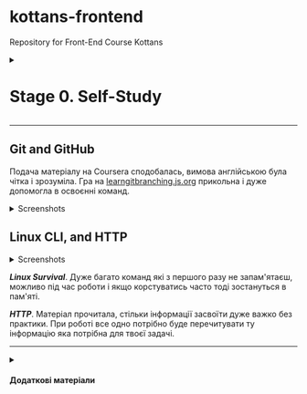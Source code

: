 # kottans-frontend

Repository for Front-End Course Kottans

<details>
<summary>

# Stage 0. Self-Study

</summary>

**General**

-   [x] 0. [Git Basics](tasks/git-intro.md)
-   [x] 1. [Linux CLI and Networking](tasks/linux-cli-http.md)
-   [ ] 2. [VCS (hello gitty), GitHub and Collaboration](tasks/git-collaboration.md)

**Front-End Basics**

-   [ ] 3. [Intro to HTML & CSS](tasks/html-css-intro.md)
-   [ ] 4. [Responsive Web Design](tasks/html-css-responsive.md)
-   [ ] 5. [HTML & CSS Practice](tasks/html-css-popup.md)
-   [ ] 6. [JavaScript Basics](tasks/js-basics.md)
-   [ ] 7. [Document Object Model](tasks/js-dom.md) - practice

**Advanced Topics**

-   [ ] 8. [Building a Tiny JS World (pre-OOP)](tasks/js-pre-oop.md) - practice
-   [ ] 9. [Object oriented JS](tasks/js-oop.md) - practice
-   [ ] 10. [OOP exercise](tasks/js-post-oop.md) - practice
-   [ ] 11. [Offline Web Applications](tasks/app-design-offline.md) - optional
-   [ ] 12. [Memory pair game](tasks/memory-pair-game.md) — real project!
-   [ ] 13. [Website Performance Optimization](tasks/app-design-performance.md) - optional
-   [ ] 14. [Friends App](tasks/friends-app.md) - real project!
    </details>

---

## Git and GitHub

Подача матеріалу на Coursera сподобалась, вимова англійською була чітка і зрозуміла. Гра на [learngitbranching.js.org](https://learngitbranching.js.org/) прикольна і дуже допомогла в освоєнні команд.

<details>
<summary>Screenshots</summary>

![image](https://user-images.githubusercontent.com/97843226/183425497-4e6e4be8-8f7c-4d3e-ba53-d5d7da5a867a.png)
![image](https://user-images.githubusercontent.com/97843226/183425691-1730ae8a-5563-44f3-9df0-06e8b40c6536.png)
![image](https://user-images.githubusercontent.com/97843226/183433466-3fab1520-23ce-4810-9e85-72cefd4599a9.png)
![image](https://user-images.githubusercontent.com/97843226/183459993-837952d3-b975-4a5f-926e-4852b45d8f89.png)



</details>

## Linux CLI, and HTTP

<details>
<summary>Screenshots</summary>
    
![image](https://user-images.githubusercontent.com/97843226/183430560-a39651e1-a964-4e5b-85dc-9740a4d14f1c.png)
![image](https://user-images.githubusercontent.com/97843226/183431884-c26b9473-ebf8-4b27-a3f8-5cd8510cc651.png)
![image](https://user-images.githubusercontent.com/97843226/183432443-33b5b37a-471d-45b9-a76e-6524f52d62ea.png)
![image](https://user-images.githubusercontent.com/97843226/183433040-0a619248-cad8-4a29-86c8-7ba2eca7ae1e.png)



</details>

**_Linux Survival_**. Дуже багато команд які з першого разу не запам'ятаєш, можливо під час роботи і якщо корстуватись часто тоді зостануться в пам'яті.

**_HTTP_**. Матеріал прочитала, стільки інформації засвоїти дуже важко без практики. При роботі все одно потрібно буде перечитувати ту інформацію яка потрібна для                  твоєї задачі.

---

<details>
<summary>

#### Додаткові матеріали

</summary>

-   [ ] [Лекція по Git від Олексія Руденка](https://www.youtube.com/playlist?list=PLS8sEUxbfFY9MnPIFPTNlaS5xX7P5Ge-5)
-   [ ] [Git за 30 хвилин](https://codeguida.com/post/453)
-   [ ] [Git tips](http://sixrevisions.com/web-development/git-tips/) — закріпити свої знання про Git
-   [ ] [About Merge Conflicts](https://docs.github.com/en/free-pro-team@latest/github/collaborating-with-issues-and-pull-requests/about-merge-conflicts)
-   [ ] [Resoilving a Merge Conflict](https://docs.github.com/en/free-pro-team@latest/github/collaborating-with-issues-and-pull-requests/resolving-a-merge-conflict-using-the-command-line)
-   [ ] [Communicating using Markdown](https://lab.github.com/githubtraining/communicating-using-markdown)
-   [ ] [Learn anything front-end](https://learn-anything.xyz/web-development/front-end)
-   [ ] [TypingClub](https://www.typingclub.com/) — покращити швидкість набору на клавіатурі
-   [ ] [How to Learn and Cope with Negative Thoughts](https://guides.hexlet.io/learning/)
-   [Basic writing and formatting syntax](https://docs.github.com/en/get-started/writing-on-github/getting-started-with-writing-and-formatting-on-github/basic-writing-and-formatting-syntax#images)

---

-   [ ] [How I taught myself to code in eight weeks](http://lifehacker.com/how-i-taught-myself-to-code-in-eight-weeks-511615189)
-   [ ] [How JavaScript works: Deep dive into WebSockets and HTTP/2 with SSE + how to pick the right path](https://blog.sessionstack.com/how-javascript-works-deep-dive-into-websockets-and-http-2-with-sse-how-to-pick-the-right-path-584e6b8e3bf7)
-   [ ] [Command Line Power User](https://commandlinepoweruser.com/)
-   [ ] [Configuring Linux Web Servers](https://www.udacity.com/course/configuring-linux-web-servers--ud299)
-   [ ] [Networking for Web Developers](https://www.udacity.com/course/networking-for-web-developers--ud256)
</details>
